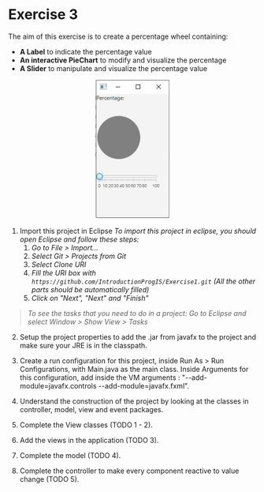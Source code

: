 # Exercise 3

The aim of this exercise is to create a percentage wheel containing:

  - **A Label** to indicate the percentage value
  - **An interactive PieChart** to modify and visualize the percentage
  - **A Slider** to manipulate and visualize the percentage value

<p align="center"><img src="/img/PercentageWheel.png" width="150"></p>


1. Import this project in Eclipse *To import this project in eclipse, you should open Eclipse and follow these steps:*
   1. *Go to File \> Import...*
   2. *Select Git \> Projects from Git*
   3. *Select Clone URI*
   4. *Fill the URI box with `https://github.com/IntroductionProgIS/Exercise1.git` (All the other parts should be automatically filled)*
   5. *Click on "Next", "Next" and "Finish"*

> *To see the tasks that you need to do in a project: Go to Eclipse and select Window \> Show View \> Tasks*

2. Setup the project properties to add the .jar from javafx to the project and make sure your JRE is in the classpath.

3. Create a run configuration for this project, inside Run As \> Run Configurations, with Main.java as the main class. Inside Arguments for this configuration, add inside the VM arguments : "--add-module=javafx.controls --add-module=javafx.fxml".

4. Understand the construction of the project by looking at the classes in controller, model, view and event packages.

5. Complete the View classes (TODO 1 - 2).

6. Add the views in the application (TODO 3).

7. Complete the model (TODO 4).

8. Complete the controller to make every component reactive to value change (TODO 5).
 


